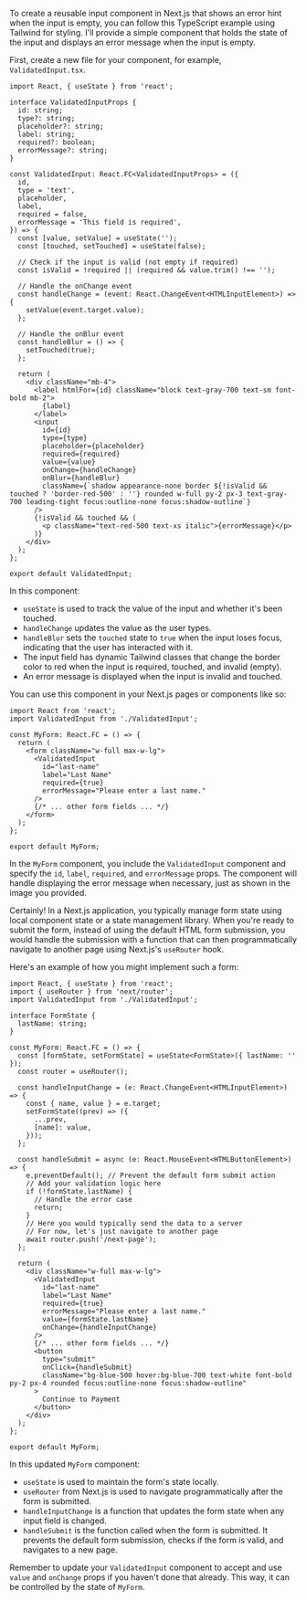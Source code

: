 To create a reusable input component in Next.js that shows an error hint when the input is empty, you can follow this TypeScript example using Tailwind for styling. I'll provide a simple component that holds the state of the input and displays an error message when the input is empty.

First, create a new file for your component, for example, `ValidatedInput.tsx`.

```tsx
import React, { useState } from 'react';

interface ValidatedInputProps {
  id: string;
  type?: string;
  placeholder?: string;
  label: string;
  required?: boolean;
  errorMessage?: string;
}

const ValidatedInput: React.FC<ValidatedInputProps> = ({
  id,
  type = 'text',
  placeholder,
  label,
  required = false,
  errorMessage = 'This field is required',
}) => {
  const [value, setValue] = useState('');
  const [touched, setTouched] = useState(false);

  // Check if the input is valid (not empty if required)
  const isValid = !required || (required && value.trim() !== '');

  // Handle the onChange event
  const handleChange = (event: React.ChangeEvent<HTMLInputElement>) => {
    setValue(event.target.value);
  };

  // Handle the onBlur event
  const handleBlur = () => {
    setTouched(true);
  };

  return (
    <div className="mb-4">
      <label htmlFor={id} className="block text-gray-700 text-sm font-bold mb-2">
        {label}
      </label>
      <input
        id={id}
        type={type}
        placeholder={placeholder}
        required={required}
        value={value}
        onChange={handleChange}
        onBlur={handleBlur}
        className={`shadow appearance-none border ${!isValid && touched ? 'border-red-500' : ''} rounded w-full py-2 px-3 text-gray-700 leading-tight focus:outline-none focus:shadow-outline`}
      />
      {!isValid && touched && (
        <p className="text-red-500 text-xs italic">{errorMessage}</p>
      )}
    </div>
  );
};

export default ValidatedInput;
```

In this component:

- `useState` is used to track the value of the input and whether it's been touched.
- `handleChange` updates the value as the user types.
- `handleBlur` sets the `touched` state to `true` when the input loses focus, indicating that the user has interacted with it.
- The input field has dynamic Tailwind classes that change the border color to red when the input is required, touched, and invalid (empty).
- An error message is displayed when the input is invalid and touched.

You can use this component in your Next.js pages or components like so:

```tsx
import React from 'react';
import ValidatedInput from './ValidatedInput';

const MyForm: React.FC = () => {
  return (
    <form className="w-full max-w-lg">
      <ValidatedInput
        id="last-name"
        label="Last Name"
        required={true}
        errorMessage="Please enter a last name."
      />
      {/* ... other form fields ... */}
    </form>
  );
};

export default MyForm;
```

In the `MyForm` component, you include the `ValidatedInput` component and specify the `id`, `label`, `required`, and `errorMessage` props. The component will handle displaying the error message when necessary, just as shown in the image you provided.


Certainly! In a Next.js application, you typically manage form state using local component state or a state management library. When you're ready to submit the form, instead of using the default HTML form submission, you would handle the submission with a function that can then programmatically navigate to another page using Next.js's `useRouter` hook.

Here's an example of how you might implement such a form:

```tsx
import React, { useState } from 'react';
import { useRouter } from 'next/router';
import ValidatedInput from './ValidatedInput';

interface FormState {
  lastName: string;
}

const MyForm: React.FC = () => {
  const [formState, setFormState] = useState<FormState>({ lastName: '' });
  const router = useRouter();

  const handleInputChange = (e: React.ChangeEvent<HTMLInputElement>) => {
    const { name, value } = e.target;
    setFormState((prev) => ({
      ...prev,
      [name]: value,
    }));
  };

  const handleSubmit = async (e: React.MouseEvent<HTMLButtonElement>) => {
    e.preventDefault(); // Prevent the default form submit action
    // Add your validation logic here
    if (!formState.lastName) {
      // Handle the error case
      return;
    }
    // Here you would typically send the data to a server
    // For now, let's just navigate to another page
    await router.push('/next-page');
  };

  return (
    <div className="w-full max-w-lg">
      <ValidatedInput
        id="last-name"
        label="Last Name"
        required={true}
        errorMessage="Please enter a last name."
        value={formState.lastName}
        onChange={handleInputChange}
      />
      {/* ... other form fields ... */}
      <button
        type="submit"
        onClick={handleSubmit}
        className="bg-blue-500 hover:bg-blue-700 text-white font-bold py-2 px-4 rounded focus:outline-none focus:shadow-outline"
      >
        Continue to Payment
      </button>
    </div>
  );
};

export default MyForm;
```

In this updated `MyForm` component:

- `useState` is used to maintain the form's state locally.
- `useRouter` from Next.js is used to navigate programmatically after the form is submitted.
- `handleInputChange` is a function that updates the form state when any input field is changed.
- `handleSubmit` is the function called when the form is submitted. It prevents the default form submission, checks if the form is valid, and navigates to a new page.

Remember to update your `ValidatedInput` component to accept and use `value` and `onChange` props if you haven't done that already. This way, it can be controlled by the state of `MyForm`.

